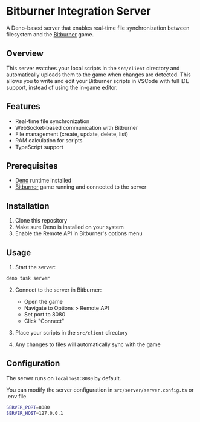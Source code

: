 # Bitburner Integration Server

A Deno-based server that enables real-time file synchronization between filesystem and the
[Bitburner](https://danielyxie.github.io/bitburner/) game.

## Overview

This server watches your local scripts in the `src/client` directory and automatically uploads them to the game when
changes are detected. This allows you to write and edit your Bitburner scripts in VSCode with full IDE support, instead
of using the in-game editor.

## Features

- Real-time file synchronization
- WebSocket-based communication with Bitburner
- File management (create, update, delete, list)
- RAM calculation for scripts
- TypeScript support

## Prerequisites

- [Deno](https://deno.land/) runtime installed
- [Bitburner](https://danielyxie.github.io/bitburner/) game running and connected to the server

## Installation

1. Clone this repository
2. Make sure Deno is installed on your system
3. Enable the Remote API in Bitburner's options menu

## Usage

1. Start the server:

```bash
deno task server
```

2. Connect to the server in Bitburner:
   - Open the game
   - Navigate to Options > Remote API
   - Set port to 8080
   - Click "Connect"

3. Place your scripts in the `src/client` directory
4. Any changes to files will automatically sync with the game

## Configuration

The server runs on `localhost:8080` by default.

You can modify the server configuration in `src/server/server.config.ts` or .env file.

```bash
SERVER_PORT=8080
SERVER_HOST=127.0.0.1
```
